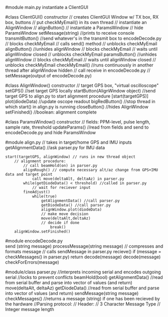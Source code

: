 
#module main.py
    instantiate a ClientGUI

#class ClientGUI()
    constructor
        // creates ClientGUI Window w/ TX box, RX box, buttons
        // put checkMyEmail() in its own thread
        // instantiate an AlignWindow
        // alignButton()
        // instantiate a ParamsWindow
        // hide ParamsWindow
    setMessage(string) //prints to receive console
    transmitButton() //send whatever's in the transmit box to encodeDecode.py
        // blocks checkMyEmail
        // calls send() method
        // unblocks checkMyEmail
    alignButton() //unhides alignWindow
        // blocks checkMyEmail
        // waits until alignWindow closed
        // unblocks checkMyEmail
    paramsButton() //unhides alignWindow
        // blocks checkMyEmail
        // waits until alignWindow closed
        // unblocks checkMyEmail
    checkMyEmail() //runs continuously in another thread after alignWindow hidden
        // call receive in encodeDecode.py
        // setMessage(output of encodeDecode.py)

#class AlignWindow()
    constructor // target GPS box, "virtual oscilloscope"
    setGPS() //set target GPS locally
    startButton(AlignWindow object) //send target GPS to align.py to start alignment procedure [start(targetGPS)]
    plot(diodeData) //update oscope readout
    bigRedButton() //stop thread in which start() in align.py is running
    closeButton() //hides AlignWindow
    setFinished() //boolean: alignment complete

#class ParamsWindow()
    constructor // fields: PPM-level, pulse length, sample rate, threshold
    updateParams() //read from fields and send to encodeDecode.py and hide ParamsWindow

#module align.py // takes in target/home GPS and IMU inputs
    getAlignmentData() //ask parser.py for IMU data

    start(targetGPS, alignWindow) // runs in new thread object
        // alignment procedure:    
            // call beamHold(on) in parser.py
            alignRough() // compute necessary alt/az change from GPS+IMU data and target point
                call move(deltaAlt, deltaAz) in parser.py
            while(getDiodeData() < threshold) //called in parser.py
                // wait for reciever input
            fineAdjust()
                while(true)
                    getAlignmentData() //call parser.py
                    getDiodeData() //call parser.py
                    alignWindow.plot(diodeData)
                    // make move decision
                    move(deltaAlt,deltaAz)
                    // decide if done
                        break()
        alignWindow.setFinished()


#module encodeDecode.py    
    send (string message)
        processMessage(string message)
            // compresses and formats message
        // calls sendMessage in parser.py
    recieve()
        if (message = checkMessages() in parser.py)
            return decode(message)
    decode(message)
        checkForErrors(message)

#module/class parser.py //interprets incoming serial and encodes outgoing serial  //locks to prevent conflicts
    beamHold(bool) 
    getAlignmentData() //read from serial buffer and parse into vector of values (and return)
    move(deltaAlt, deltaAz)
    getDiodeData() //read from serial buffer and parse into vector of values (and return)
    sendMessage(string message)
    checkMessages() //returns a message (string) if one has been recieved by the hardware
    //Parsing protocol:
        // Header:
            // 3 Character Message Type
            // Integer message length 